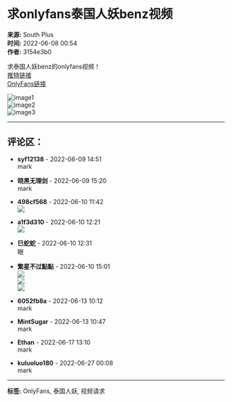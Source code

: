 # 求onlyfans泰国人妖benz视频

**来源:** South Plus  
**时间:** 2022-06-08 00:54  
**作者:** 3154e3b0

求泰国人妖benz的onlyfans视频！  
[推特链接](https://twitter.com/thwachchaykhu11)  
[OnlyFans链接](https://onlyfans.com/benz0116)

![image1](https://pbs.twimg.com/media/FTfagjDUUAA_BUv?format=jpg&name=small)  
![image2](https://pbs.twimg.com/media/FTlJYYaUUAAbRGL?format=jpg&name=small)  
![image3](https://pbs.twimg.com/media/FTmAd1uVUAAjI_3?format=jpg&name=small)

---

## 评论区：

- **syf12138** - 2022-06-09 14:51  
  mark

- **晓黑无理剑** - 2022-06-09 15:20  
  mark

- **498cf568** - 2022-06-10 11:42  
  ![](images/post/smile/smallface/face111.jpg)

- **a1f3d310** - 2022-06-10 12:21  
  ![](images/post/smile/smallface/face077.gif)

- **巳蛇蛇** - 2022-06-10 12:31  
  眼

- **繁星不过點點** - 2022-06-10 15:01  
  ![](images/post/smile/smallface/face095.gif)  
  ![](images/post/smile/smallface/face095.gif)  
  ![](images/post/smile/smallface/face095.gif)

- **6052fb8a** - 2022-06-13 10:12  
  mark

- **MintSugar** - 2022-06-13 10:47  
  mark

- **Ethan** - 2022-06-17 13:10  
  mark

- **kuluoluo180** - 2022-06-27 00:08  
  mark

---

**标签:** OnlyFans, 泰国人妖, 视频请求